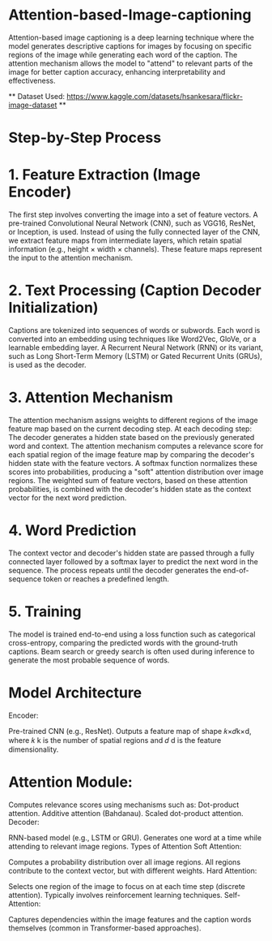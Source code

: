# Attention-based-Image-captioning
Attention-based image captioning is a deep learning technique where the model generates descriptive captions for images by focusing on specific regions of the image while generating each word of the caption. The attention mechanism allows the model to "attend" to relevant parts of the image for better caption accuracy, enhancing interpretability and effectiveness.

** Dataset Used: https://www.kaggle.com/datasets/hsankesara/flickr-image-dataset **
# Step-by-Step Process
# 1. Feature Extraction (Image Encoder)
The first step involves converting the image into a set of feature vectors.
A pre-trained Convolutional Neural Network (CNN), such as VGG16, ResNet, or Inception, is used.
Instead of using the fully connected layer of the CNN, we extract feature maps from intermediate layers, which retain spatial information (e.g., height × width × channels).
These feature maps represent the input to the attention mechanism.
# 2. Text Processing (Caption Decoder Initialization)
Captions are tokenized into sequences of words or subwords.
Each word is converted into an embedding using techniques like Word2Vec, GloVe, or a learnable embedding layer.
A Recurrent Neural Network (RNN) or its variant, such as Long Short-Term Memory (LSTM) or Gated Recurrent Units (GRUs), is used as the decoder.
# 3. Attention Mechanism
The attention mechanism assigns weights to different regions of the image feature map based on the current decoding step.
At each decoding step:
The decoder generates a hidden state based on the previously generated word and context.
The attention mechanism computes a relevance score for each spatial region of the image feature map by comparing the decoder's hidden state with the feature vectors.
A softmax function normalizes these scores into probabilities, producing a "soft" attention distribution over image regions.
The weighted sum of feature vectors, based on these attention probabilities, is combined with the decoder's hidden state as the context vector for the next word prediction.
# 4. Word Prediction
The context vector and decoder's hidden state are passed through a fully connected layer followed by a softmax layer to predict the next word in the sequence.
The process repeats until the decoder generates the end-of-sequence token or reaches a predefined length.
# 5. Training
The model is trained end-to-end using a loss function such as categorical cross-entropy, comparing the predicted words with the ground-truth captions.
Beam search or greedy search is often used during inference to generate the most probable sequence of words.
# Model Architecture
Encoder:

Pre-trained CNN (e.g., ResNet).
Outputs a feature map of shape 𝑘×𝑑k×d, where 𝑘 k is the number of spatial regions and 𝑑
d is the feature dimensionality.
# Attention Module:

Computes relevance scores using mechanisms such as:
Dot-product attention.
Additive attention (Bahdanau).
Scaled dot-product attention.
Decoder:

RNN-based model (e.g., LSTM or GRU).
Generates one word at a time while attending to relevant image regions.
Types of Attention
Soft Attention:

Computes a probability distribution over all image regions.
All regions contribute to the context vector, but with different weights.
Hard Attention:

Selects one region of the image to focus on at each time step (discrete attention).
Typically involves reinforcement learning techniques.
Self-Attention:

Captures dependencies within the image features and the caption words themselves (common in Transformer-based approaches).
